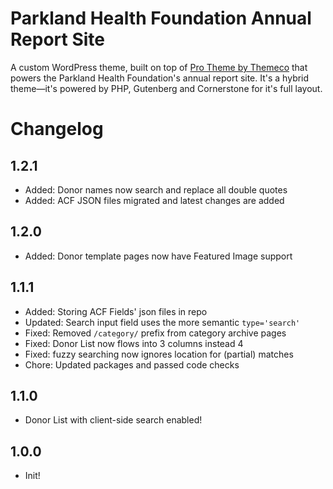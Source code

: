 # Parkland Health Foundation Annual Report Site

A custom WordPress theme, built on top of [Pro Theme by Themeco](https://theme.co/pro) that powers the Parkland Health Foundation's annual report site. It's a hybrid theme—it's powered by PHP, Gutenberg and Cornerstone for it's full layout.

# Changelog

## 1.2.1

- Added: Donor names now search and replace all double quotes
- Added: ACF JSON files migrated and latest changes are added

## 1.2.0

-   Added: Donor template pages now have Featured Image support

## 1.1.1

-   Added: Storing ACF Fields' json files in repo
-   Updated: Search input field uses the more semantic `type='search'`
-   Fixed: Removed `/category/` prefix from category archive pages
-   Fixed: Donor List now flows into 3 columns instead 4
-   Fixed: fuzzy searching now ignores location for (partial) matches
-   Chore: Updated packages and passed code checks

## 1.1.0

-   Donor List with client-side search enabled!

## 1.0.0

-   Init!
